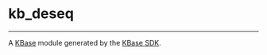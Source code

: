 
# kb_deseq
---

A [KBase](https://kbase.us) module generated by the [KBase SDK](https://github.com/kbase/kb_sdk).



